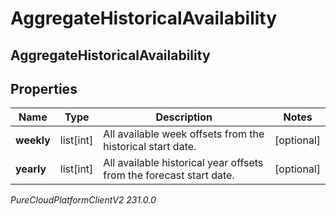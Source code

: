 # AggregateHistoricalAvailability

## AggregateHistoricalAvailability

## Properties

|Name | Type | Description | Notes|
|------------ | ------------- | ------------- | -------------|
| **weekly** | list[int] | All available week offsets from the historical start date. | [optional] |
| **yearly** | list[int] | All available historical year offsets from the forecast start date. | [optional] |



_PureCloudPlatformClientV2 231.0.0_

